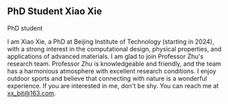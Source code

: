 ## PhD Student Xiao Xie

PhD student

I am Xiao Xie, a PhD at Beijing Institute of Technology (starting in 2024), with a strong interest in the computational design, physical properties, and applications of advanced materials. I am glad to join Professor Zhu's research team. Professor Zhu is knowledgeable and friendly, and the team has a harmonious atmosphere with excellent research conditions. I enjoy outdoor sports and believe that connecting with nature is a wonderful experience. If you are interested in me, don't be shy. You can reach me at xx_bit@163.com.
